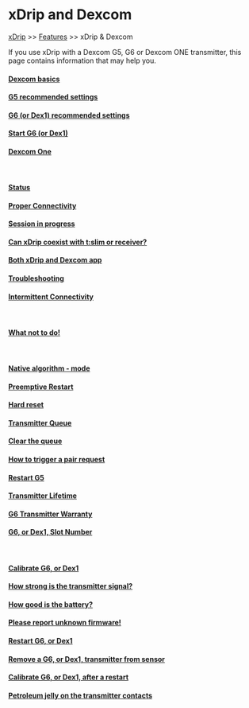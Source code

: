 # xDrip and Dexcom  
[xDrip](../README.md) >> [Features](./Features_page) >> xDrip & Dexcom  
  
If you use xDrip with a Dexcom G5, G6 or Dexcom ONE transmitter, this page contains information that may help you.    

#### [Dexcom basics](./Dexcom-Basics)
#### [G5 recommended settings](./G5-Recommended-Settings)
#### [G6 (or Dex1) recommended settings](./G6-Recommended-Settings)
#### [Start G6 (or Dex1)](./Starting-G6)
#### [Dexcom One](./Dexcom-One)
<br/>  
  
#### [Status](./StatusG5G6)
#### [Proper Connectivity](./Proper-connectivity)
#### [Session in progress](./Session-in-progress)
#### [Can xDrip coexist with t:slim or receiver?](./Receiver-or-t:slim-and-xDrip)
#### [Both xDrip and Dexcom app](./xDrip-and-Dexcom-app)
#### [Troubleshooting](./Connectivity-troubleshoot)
#### [Intermittent Connectivity](./Intermittent)
<br/>  

#### [What not to do!](./What-not-to-do)
<br/>  
  
#### [Native algorithm - mode](./Native-Algorithm)
#### [Preemptive Restart](./Preemptive-Restart)
#### [Hard reset](./Hard-Reset)
#### [Transmitter Queue](./Transmitter-Queue)
#### [Clear the queue](./Clear-queue)
#### [How to trigger a pair request](./MissedPairRequest)
#### [Restart G5](./Restart-G5-sensor)
#### [Transmitter Lifetime](./Transmitter-lifetime)
#### [G6 Transmitter Warranty](./G6_Warranty)
#### [G6, or Dex1, Slot Number](./G6_slot)
<br/>  
  
#### [Calibrate G6, or Dex1](./Calibrate-G6)
#### [How strong is the transmitter signal?](./Bluetooth-Scanner)
#### [How good is the battery?](./Battery-condition)
#### [Please report unknown firmware!](./Report-firmware)
#### [Restart G6, or Dex1](./Restart-G6-sensor)
#### [Remove a G6, or Dex1, transmitter from sensor](./Remove-transmitter)
#### [Calibrate G6, or Dex1, after a restart](./Calibrate-after-G6Restart)
#### [Petroleum jelly on the transmitter contacts](./Dielectric-Grease-in-Dexcom-G6-Sensor)
